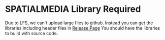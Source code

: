 # SPATIALMEDIA Library Required

Due to LFS, we can't upload large files to github. Instead you can get the libraries including header files in [Release Page](https://github.com/facebook/360-Capture-SDK/releases)
You should have the libraries to build with source code. 

